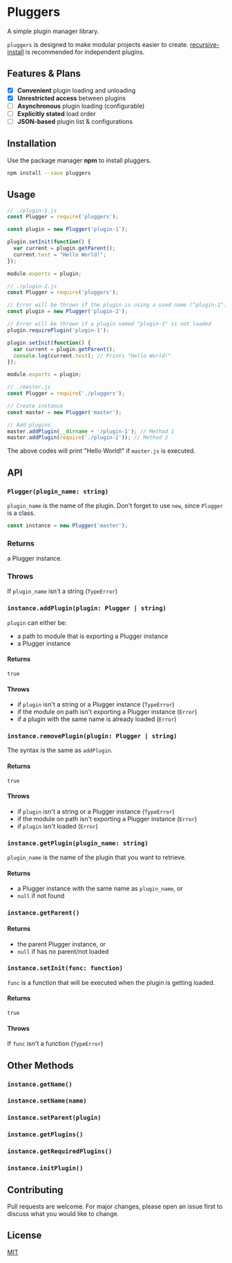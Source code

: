 # Pluggers

A simple plugin manager library.

`pluggers` is designed to make modular projects easier to create. [recursive-install](https://www.npmjs.com/package/recursive-install) is recommended for independent plugins.

## Features & Plans

- [x] **Convenient** plugin loading and unloading
- [x] **Unrestricted access** between plugins
- [ ] **Asynchronous** plugin loading (configurable)
- [ ] **Explicitly stated** load order
- [ ] **JSON-based** plugin list & configurations

## Installation

Use the package manager **npm** to install pluggers.

```bash
npm install --save pluggers
```

## Usage

```javascript
// ./plugin-1.js
const Plugger = require('pluggers');

const plugin = new Plugger('plugin-1');

plugin.setInit(function() {
  var current = plugin.getParent();
  current.test = "Hello World!";
});

module.exports = plugin;
```

```javascript
// ./plugin-2.js
const Plugger = require('pluggers');

// Error will be thrown if the plugin is using a used name ("plugin-1") when loaded
const plugin = new Plugger('plugin-2');

// Error will be thrown if a plugin named "plugin-1" is not loaded
plugin.requirePlugin('plugin-1');

plugin.setInit(function() {
  var current = plugin.getParent();
  console.log(current.test); // Prints "Hello World!"
});

module.exports = plugin;
```

```javascript
// ./master.js
const Plugger = require('./pluggers');

// Create instance
const master = new Plugger('master');

// Add plugins
master.addPlugin(__dirname + '/plugin-1'); // Method 1
master.addPlugin(require('./plugin-2')); // Method 2
```

The above codes will print "Hello World!" if `master.js` is executed.

## API

### `Plugger(plugin_name: string)`

`plugin_name` is the name of the plugin. Don't forget to use `new`, since `Plugger` is a class.

```javascript
const instance = new Plugger('master');
```

### Returns

a Plugger instance.

### Throws

If `plugin_name` isn't a string (`TypeError`)

### `instance.addPlugin(plugin: Plugger | string)`

`plugin` can either be:

- a path to module that is exporting a Plugger instance
- a Plugger instance

#### Returns

`true`

#### Throws

- if `plugin` isn't a string or a Plugger instance (`TypeError`)
- if the module on path isn't exporting a Plugger instance (`Error`)
- if a plugin with the same name is already loaded (`Error`)

### `instance.removePlugin(plugin: Plugger | string)`

The syntax is the same as `addPlugin`.

#### Returns

`true`

#### Throws

- if `plugin` isn't a string or a Plugger instance (`TypeError`)
- if the module on path isn't exporting a Plugger instance (`Error`)
- if `plugin` isn't loaded (`Error`)

### `instance.getPlugin(plugin_name: string)`

`plugin_name` is the name of the plugin that you want to retrieve.

#### Returns

- a Plugger instance with the same name as `plugin_name`, or
- `null` if not found

### `instance.getParent()`

#### Returns

- the parent Plugger instance, or
- `null` if has no parent/not loaded

### `instance.setInit(func: function)`

`func` is a function that will be executed when the plugin is getting loaded.

#### Returns

`true`

#### Throws

If `func` isn't a function (`TypeError`)

## Other Methods

### `instance.getName()`

### `instance.setName(name)`

### `instance.setParent(plugin)`

### `instance.getPlugins()`

### `instance.getRequiredPlugins()`

### `instance.initPlugin()`

## Contributing

Pull requests are welcome. For major changes, please open an issue first to discuss what you would like to change.

## License

[MIT](https://choosealicense.com/licenses/mit/)
